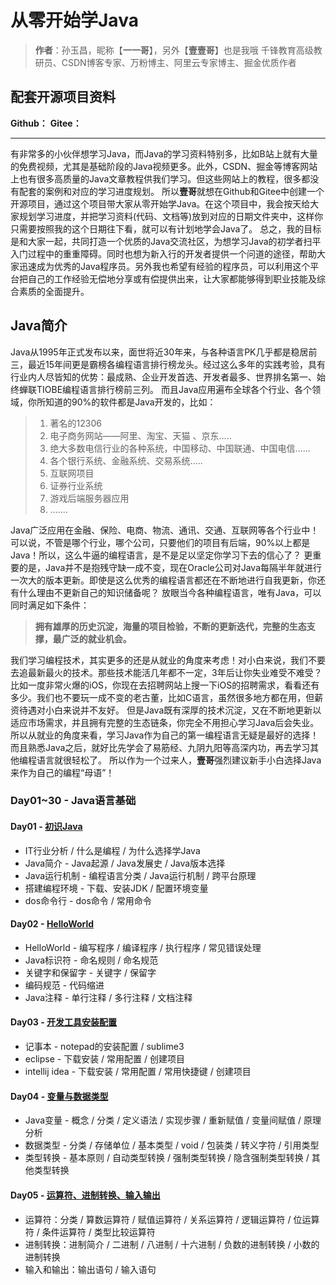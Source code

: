 # 从零开始学Java
> **作者**：孙玉昌，昵称【**一一哥**】，另外【**壹壹哥**】也是我哦
> 千锋教育高级教研员、CSDN博客专家、万粉博主、阿里云专家博主、掘金优质作者

## 配套开源项目资料
**Github：**
**Gitee：**

---

有非常多的小伙伴想学习Java，而Java的学习资料特别多，比如B站上就有大量的免费视频，尤其是基础阶段的Java视频更多。此外，CSDN、掘金等博客网站上也有很多高质量的Java文章教程供我们学习。但这些网站上的教程，很多都没有配套的案例和对应的学习进度规划。
所以**壹哥**就想在Github和Gitee中创建一个开源项目，通过这个项目带大家从零开始学Java。在这个项目中，我会按天给大家规划学习进度，并把学习资料(代码、文档等)放到对应的日期文件夹中，这样你只需要按照我的这个日期往下看，就可以有计划地学会Java了。
总之，我的目标是和大家一起，共同打造一个优质的Java交流社区，为想学习Java的初学者扫平入门过程中的重重障碍。同时也想为新入行的开发者提供一个问道的途径，帮助大家迅速成为优秀的Java程序员。另外我也希望有经验的程序员，可以利用这个平台把自己的工作经验无偿地分享或有偿提供出来，让大家都能够得到职业技能及综合素质的全面提升。
## Java简介
Java从1995年正式发布以来，面世将近30年来，与各种语言PK几乎都是稳居前三，最近15年间更是霸榜各编程语言排行榜龙头。经过这么多年的实践考验，具有行业内人尽皆知的优势：最成熟、企业开发首选、开发者最多、世界排名第一、始终蝉联TIOBE编程语言排行榜前三列。
而且Java应用遍布全球各个行业、各个领域，你所知道的90%的软件都是Java开发的，比如：
> 1. 著名的12306
> 2. 电子商务网站——阿里、淘宝、天猫 、京东.....
> 3. 绝大多数电信行业的各种系统，中国移动、中国联通、中国电信......
> 4. 各个银行系统、金融系统、交易系统.....
> 5. 互联网项目
> 6. 证券行业系统
> 7. 游戏后端服务器应用
> 8. .......

Java广泛应用在金融、保险、电商、物流、通讯、交通、互联网等各个行业中！可以说，不管是哪个行业，哪个公司，只要他们的项目有后端，90%以上都是Java！所以，这么牛逼的编程语言，是不是足以坚定你学习下去的信心了？
更重要的是，Java并不是抱残守缺一成不变，现在Oracle公司对Java每隔半年就进行一次大的版本更新。即使是这么优秀的编程语言都还在不断地进行自我更新，你还有什么理由不更新自己的知识储备呢？
放眼当今各种编程语言，唯有Java，可以同时满足如下条件：
> **拥有雄厚的历史沉淀，海量的项目检验，不断的更新迭代，完整的生态支撑，最广泛的就业机会。**

我们学习编程技术，其实更多的还是从就业的角度来考虑！对小白来说，我们不要去追最新最火的技术。那些技术能活几年都不一定，3年后让你失业难受不难受？比如一度非常火爆的iOS，你现在去招聘网站上搜一下iOS的招聘需求，看看还有多少。我们也不要玩一成不变的老古董，比如C语言，虽然很多地方都在用，但薪资待遇对小白来说并不友好。
但是Java既有深厚的技术沉淀，又在不断地更新以适应市场需求，并且拥有完整的生态链条，你完全不用担心学习Java后会失业。所以从就业的角度来看，学习Java作为自己的第一编程语言无疑是最好的选择！而且熟悉Java之后，就好比先学会了易筋经、九阴九阳等高深内功，再去学习其他编程语言就很轻松了。
所以作为一个过来人，**壹哥**强烈建议新手小白选择Java来作为自己的编程“母语”！
### Day01~30 - Java语言基础
#### Day01 - [初识Java](https://github.com/SunLtd/LearnJava/blob/main/Day01-Java%E6%A6%82%E8%BF%B0%E4%B8%8E%E5%BC%80%E5%8F%91%E7%8E%AF%E5%A2%83%E6%90%AD%E5%BB%BA/01%E4%BB%8E%E9%9B%B6%E5%BC%80%E5%A7%8B%E5%AD%A6Java01%E4%B9%8B%E4%BD%A0%E4%B8%BA%E4%BB%80%E4%B9%88%E8%A6%81%E5%AD%A6Java%EF%BC%9F.pdf)

- IT行业分析 / 什么是编程 / 为什么选择学Java
- Java简介 - Java起源 / Java发展史 / Java版本选择
- Java运行机制 - 编程语言分类 / Java运行机制 / 跨平台原理
- 搭建编程环境 - 下载、安装JDK / 配置环境变量
- dos命令行 - dos命令 / 常用命令 
#### Day02 - [HelloWorld](https://github.com/SunLtd/LearnJava/blob/main/Day02-Helloworld%E3%80%81%E6%A0%87%E8%AF%86%E7%AC%A6%E3%80%81%E7%BC%96%E7%A0%81%E8%A7%84%E8%8C%83/06%E4%BB%8E%E9%9B%B6%E5%BC%80%E5%A7%8B%E5%AD%A6Java06%E4%B9%8B%E7%BC%96%E5%86%99%E7%AC%AC%E4%B8%80%E4%B8%AAJava%E7%A8%8B%E5%BA%8FHelloWorld.pdf)

- HelloWorld - 编写程序 / 编译程序 / 执行程序 / 常见错误处理
- Java标识符 - 命名规则 / 命名规范 
- 关键字和保留字 - 关键字 / 保留字 
- 编码规范 - 代码缩进 
- Java注释 - 单行注释 / 多行注释 / 文档注释
#### Day03 - [开发工具安装配置](https://github.com/SunLtd/LearnJava/blob/main/Day03-%E5%BC%80%E5%8F%91%E5%B7%A5%E5%85%B7%E7%9A%84%E5%AE%89%E8%A3%85%E9%85%8D%E7%BD%AE/08%E4%BB%8E%E9%9B%B6%E5%BC%80%E5%A7%8B%E5%AD%A6Java08%E4%B9%8B%E8%AE%B0%E4%BA%8B%E6%9C%AC%E4%B9%9F%E8%83%BD%E5%86%99Java.pdf)

- 记事本 - notepad的安装配置 / sublime3
- eclipse - 下载安装 / 常用配置 / 创建项目
- intellij idea - 下载安装 / 常用配置 / 常用快捷键 / 创建项目
#### Day04 - [变量与数据类型](https://github.com/SunLtd/LearnJava/blob/main/Day04-%E5%8F%98%E9%87%8F%E3%80%81%E6%95%B0%E6%8D%AE%E7%B1%BB%E5%9E%8B/11%E4%BB%8E%E9%9B%B6%E5%BC%80%E5%A7%8B%E5%AD%A6Java11%E4%B9%8BJava%E9%87%8C%E7%9A%84%E5%8F%98%E9%87%8F%E6%98%AF%E4%BB%80%E4%B9%88%EF%BC%9F.pdf)

- Java变量 - 概念 / 分类 / 定义语法 / 实现步骤 / 重新赋值 / 变量间赋值 / 原理分析
- 数据类型 - 分类 / 存储单位 / 基本类型 / void / 包装类 / 转义字符 / 引用类型
- 类型转换 - 基本原则 / 自动类型转换 / 强制类型转换 / 隐含强制类型转换 / 其他类型转换
#### Day05 - [运算符、进制转换、输入输出](https://github.com/SunLtd/LearnJava/blob/main/Day05-%E8%BF%90%E7%AE%97%E7%AC%A6%E3%80%81%E8%BF%9B%E5%88%B6%E8%BD%AC%E6%8D%A2%E3%80%81%E8%BE%93%E5%85%A5%E8%BE%93%E5%87%BA/14%E4%BB%8E%E9%9B%B6%E5%BC%80%E5%A7%8B%E5%AD%A6Java14%E4%B9%8BJava%E4%B8%AD%E9%83%BD%E6%9C%89%E5%93%AA%E4%BA%9B%E8%BF%90%E7%AE%97%E7%AC%A6%EF%BC%9F.pdf)

- 运算符：分类 / 算数运算符 / 赋值运算符 / 关系运算符 / 逻辑运算符 / 位运算符 / 条件运算符 / 类型比较运算符 
- 进制转换：进制简介 / 二进制 / 八进制 / 十六进制 / 负数的进制转换 / 小数的进制转换
- 输入和输出：输出语句 / 输入语句
